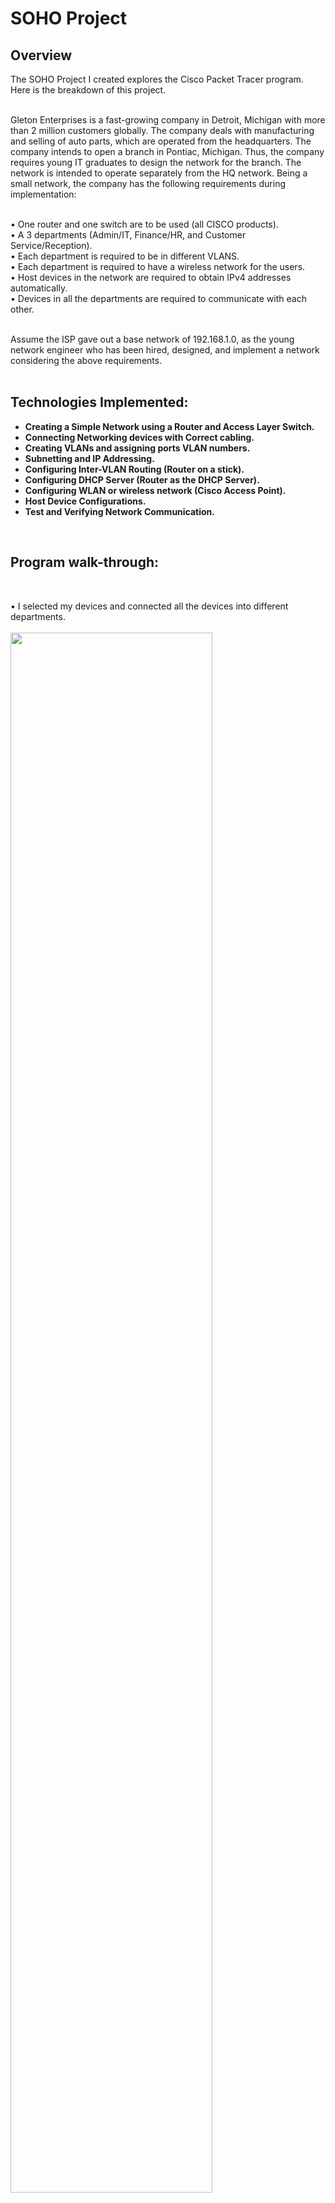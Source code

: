 <h1>SOHO Project</h1>


<h2>Overview</h2>
The SOHO Project I created explores the Cisco Packet Tracer program. Here is the breakdown of this project.<br/><br/>

Gleton Enterprises is a fast-growing company in Detroit, Michigan with more than 2 million customers globally. The company deals with manufacturing and selling of auto parts, which are operated from the headquarters. The company intends to open a branch in Pontiac, Michigan. Thus, the company requires young IT graduates to design the network for the branch. The network is intended to operate separately from the HQ network. Being a small network, the company has the following requirements during implementation:<br/><br/>

• One router and one switch are to be used (all CISCO products).<br/>
• A 3 departments (Admin/IT, Finance/HR, and Customer Service/Reception).<br/>
• Each department is required to be in different VLANS.<br/>
• Each department is required to have a wireless network for the users.<br/>
• Host devices in the network are required to obtain IPv4 addresses automatically.<br/>
• Devices in all the departments are required to communicate with each other.<br/><br/>

Assume the ISP gave out a base network of 192.168.1.0, as the young network engineer who has been hired, designed, and implement a network considering the above requirements. <br/><br/>


<h2>Technologies Implemented:</h2>

- <b>Creating a Simple Network using a Router and Access Layer Switch.</b> 
- <b>Connecting Networking devices with Correct cabling.</b> 
- <b>Creating VLANs and assigning ports VLAN numbers.</b> 
- <b>Subnetting and IP Addressing.</b> 
- <b>Configuring Inter-VLAN Routing (Router on a stick).</b> 
- <b>Configuring DHCP Server (Router as the DHCP Server).</b> 
- <b>Configuring WLAN or wireless network (Cisco Access Point).</b> 
- <b>Host Device Configurations.</b> 
- <b>Test and Verifying Network Communication.</b> 

<br />
<h2>Program walk-through:</h2>
<!--
<p align="center">
 --!>
 
<br />

• I selected my devices and connected all the devices into different departments. <br/><br/>
<img src="https://i.imgur.com/6Qx42BV.png" height="80%" width="80%" alt=""/>
<img src="https://i.imgur.com/fMMjJ3p.png" height="80%" width="80%" alt=""/>
<br />
<br />

• Subnetting the network to each department. <br/><br/>
<img src="https://i.imgur.com/S2UB7BC.png" height="80%" width="80%" alt=""/>
<img src="https://i.imgur.com/KJcUgki.png" height="80%" width="80%" alt=""/>
<img src="https://i.imgur.com/1H5hIRJ.png" height="80%" width="80%" alt=""/>
<br />
<br />

<br/>
• Creating the VLANS. <br/><br/>
<img src="https://i.imgur.com/M5TIOou.png" height="80%" width="80%" alt=""/>
<br />
<br />

•  Setting up WIFI for each department. <br/><br/>
<img src="https://i.imgur.com/CoJeMS2.png" height="80%" width="80%" alt=""/> 
<img src="https://i.imgur.com/icfcEUq.png" height="80%" width="80%" alt=""/>
<img src="https://i.imgur.com/7xnJs4s.png" height="80%" width="80%" alt=""/> 
<br />
<br />

• Switch config. <br/><br/>
<img src="" height="80%" width="80%" alt=""/>
<br />
<br />

• Router config. <br/><br/>
<img src="" height="50%" width="50%" alt=""/>
<br />
<br />

• VLAN config. <br/><br/>
<img src="" height="80%" width="80%" alt=""/>
<img src="" height="80%" width="80%" alt=""/>
<br />
<br />

• Setting up DHCP. <br/><br/>
<img src="" height="6%" width="60%" alt=""/>
<br />
<br />



 <!--
<br />
<br />
Users Name List to input in PowerShell: <br/>
<img src="https://i.imgur.com/C79ylHN.png" height="80%" width="80%" alt=""/>
<br />
<br />
Inputing user list into PowerShell script:  <br/>
<img src="https://i.imgur.com/1nXLyo7.png" height="80%" width="80%" alt=""/>
<br />
<br />
Can now find users after running script:  <br/>
<img src="https://i.imgur.com/7NjkmL7.png" height="80%" width="80%" alt=""/>
<br />
<br />
 --!>

 
<!--
 ```diff
- text in red
+ text in green
! text in orange
# text in gray
@@ text in purple (and bold)@@
```
--!>
